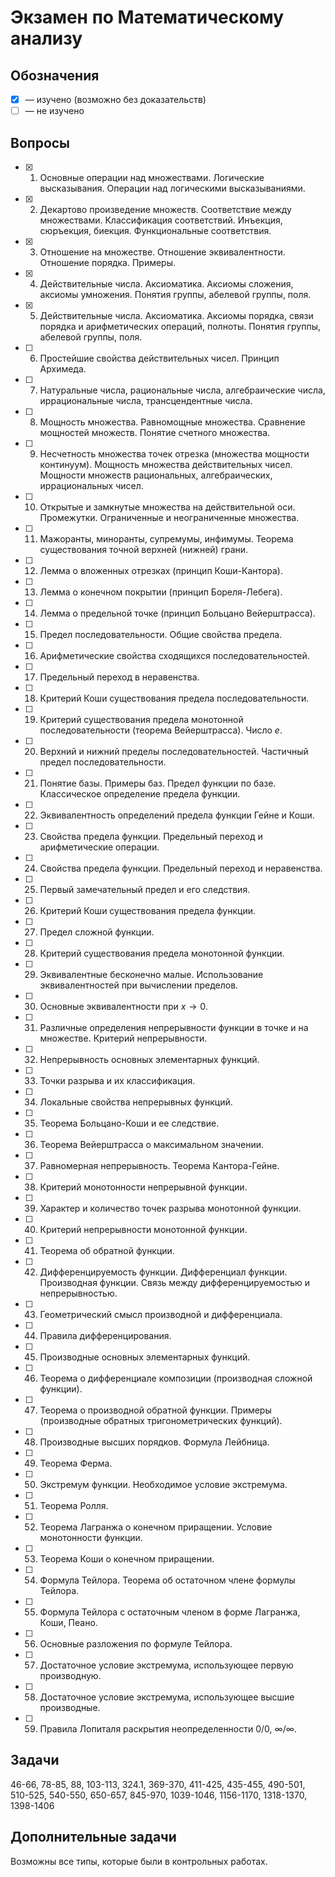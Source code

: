 # Экзамен по Математическому анализу

## Обозначения
- [x] — изучено (возможно без доказательств)
- [ ] — не изучено

## Вопросы
- [x] 1. Основные операции над множествами. Логические высказывания. Операции над логическими высказываниями.
- [x] 2. Декартово произведение множеств. Соответствие между множествами. Классификация соответствий. Инъекция, сюръекция, биекция. Функциональные соответствия.
- [x] 3. Отношение на множестве. Отношение эквивалентности. Отношение порядка. Примеры.
- [x] 4. Действительные числа. Аксиоматика. Аксиомы сложения, аксиомы умножения. Понятия группы, абелевой группы, поля.
- [x] 5. Действительные числа. Аксиоматика. Аксиомы порядка, связи порядка и арифметических операций, полноты. Понятия группы, абелевой группы, поля.
- [ ] 6. Простейшие свойства действительных чисел. Принцип Архимеда.
- [ ] 7. Натуральные числа, рациональные числа, алгебраические числа, иррациональные числа, трансцендентные числа.
- [ ] 8. Мощность множества. Равномощные множества. Сравнение мощностей множеств. Понятие счетного множества.
- [ ] 9. Несчетность множества точек отрезка (множества мощности континуум). Мощность множества действительных чисел. Мощности множеств рациональных, алгебраических, иррациональных чисел.
- [ ] 10. Открытые и замкнутые множества на действительной оси. Промежутки. Ограниченные и неограниченные множества.
- [ ] 11. Мажоранты, миноранты, супремумы, инфимумы. Теорема существования точной верхней (нижней) грани.
- [ ] 12. Лемма о вложенных отрезках (принцип Коши-Кантора).
- [ ] 13. Лемма о конечном покрытии (принцип Бореля-Лебега).
- [ ] 14. Лемма о предельной точке (принцип Больцано Вейерштрасса).
- [ ] 15. Предел последовательности. Общие свойства предела.
- [ ] 16. Арифметические свойства сходящихся последовательностей.
- [ ] 17. Предельный переход в неравенства.
- [ ] 18. Критерий Коши существования предела последовательности.
- [ ] 19. Критерий существования предела монотонной последовательности (теорема Вейерштрасса). Число $е$.
- [ ] 20. Верхний и нижний пределы последовательностей. Частичный предел последовательности.
- [ ] 21. Понятие базы. Примеры баз. Предел функции по базе. Классическое определение предела функции.
- [ ] 22. Эквивалентность определений предела функции Гейне и Коши.
- [ ] 23. Свойства предела функции. Предельный переход и арифметические операции.
- [ ] 24. Свойства предела функции. Предельный переход и неравенства.
- [ ] 25. Первый замечательный предел и его следствия.
- [ ] 26. Критерий Коши существования предела функции.
- [ ] 27. Предел сложной функции.
- [ ] 28. Критерий существования предела монотонной функции.
- [ ] 29. Эквивалентные бесконечно малые. Использование эквивалентностей при вычислении пределов.
- [ ] 30. Основные эквивалентности при $x \to 0$.
- [ ] 31. Различные определения непрерывности функции в точке и на множестве. Критерий непрерывности.
- [ ] 32. Непрерывность основных элементарных функций.
- [ ] 33. Точки разрыва и их классификация.
- [ ] 34. Локальные свойства непрерывных функций.
- [ ] 35. Теорема Больцано-Коши и ее следствие.
- [ ] 36. Теорема Вейерштрасса о максимальном значении.
- [ ] 37. Равномерная непрерывность. Теорема Кантора-Гейне.
- [ ] 38. Критерий монотонности непрерывной функции.
- [ ] 39. Характер и количество точек разрыва монотонной функции.
- [ ] 40. Критерий непрерывности монотонной функции.
- [ ] 41. Теорема об обратной функции.
- [ ] 42. Дифференцируемость функции. Дифференциал функции. Производная функции. Связь между дифференцируемостью и непрерывностью.
- [ ] 43. Геометрический смысл производной и дифференциала.
- [ ] 44. Правила дифференцирования.
- [ ] 45. Производные основных элементарных функций.
- [ ] 46. Теорема о дифференциале композиции (производная сложной функции).
- [ ] 47. Теорема о производной обратной функции. Примеры (производные обратных тригонометрических функций).
- [ ] 48. Производные высших порядков. Формула Лейбница.
- [ ] 49. Теорема Ферма.
- [ ] 50. Экстремум функции. Необходимое условие экстремума.
- [ ] 51. Теорема Ролля.
- [ ] 52. Теорема Лагранжа о конечном приращении. Условие монотонности функции.
- [ ] 53. Теорема Коши о конечном приращении.
- [ ] 54. Формула Тейлора. Теорема об остаточном члене формулы Тейлора.
- [ ] 55. Формула Тейлора с остаточным членом в форме Лагранжа, Коши, Пеано.
- [ ] 56. Основные разложения по формуле Тейлора.
- [ ] 57. Достаточное условие экстремума, использующее первую производную.
- [ ] 58. Достаточное условие экстремума, использующее высшие производные.
- [ ] 59. Правила Лопиталя раскрытия неопределенности $0/0$, $\infty/\infty$.

## Задачи
46-66, 78-85, 88, 103-113, 324.1, 369-370, 411-425, 435-455, 490-501, 510-525, 540-550, 650-657, 845-970, 1039-1046, 1156-1170, 1318-1370, 1398-1406

## Дополнительные задачи
Возможны все типы, которые были в контрольных работах.
